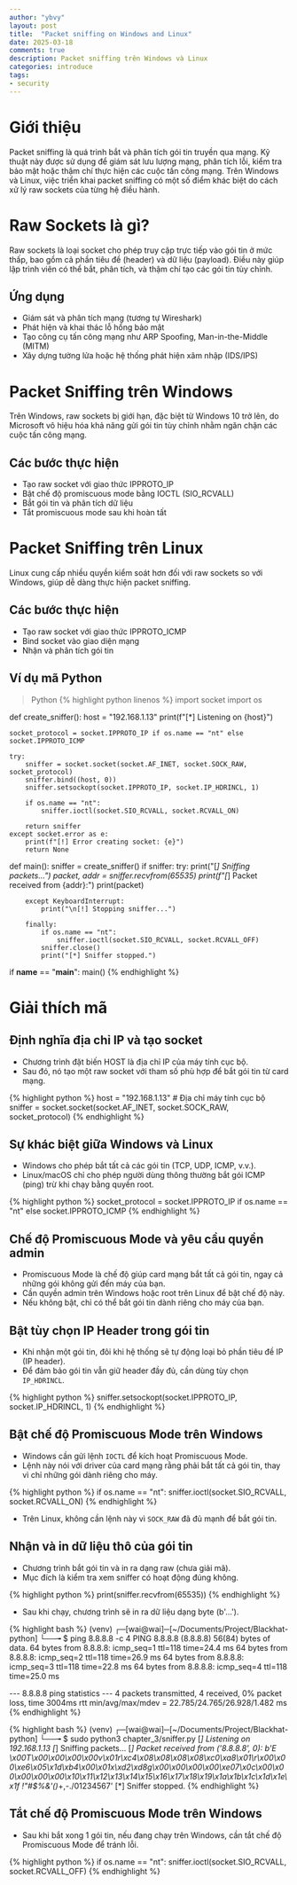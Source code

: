 ```yaml
---
author: "ybvy"
layout: post
title:  "Packet sniffing on Windows and Linux"
date: 2025-03-18
comments: true
description: Packet sniffing trên Windows và Linux
categories: introduce
tags: 
- security
---
```


# Giới thiệu
Packet sniffing là quá trình bắt và phân tích gói tin truyền qua mạng. Kỹ thuật này được sử dụng để giám sát lưu lượng mạng, phân tích lỗi, kiểm tra bảo mật hoặc thậm chí thực hiện các cuộc tấn công mạng. Trên Windows và Linux, việc triển khai packet sniffing có một số điểm khác biệt do cách xử lý raw sockets của từng hệ điều hành.

# Raw Sockets là gì?
Raw sockets là loại socket cho phép truy cập trực tiếp vào gói tin ở mức thấp, bao gồm cả phần tiêu đề (header) và dữ liệu (payload). Điều này giúp lập trình viên có thể bắt, phân tích, và thậm chí tạo các gói tin tùy chỉnh.

## Ứng dụng
* Giám sát và phân tích mạng (tương tự Wireshark)
* Phát hiện và khai thác lỗ hổng bảo mật
* Tạo công cụ tấn công mạng như ARP Spoofing, Man-in-the-Middle (MITM)
* Xây dựng tường lửa hoặc hệ thống phát hiện xâm nhập (IDS/IPS)

# Packet Sniffing trên Windows
Trên Windows, raw sockets bị giới hạn, đặc biệt từ Windows 10 trở lên, do Microsoft vô hiệu hóa khả năng gửi gói tin tùy chỉnh nhằm ngăn chặn các cuộc tấn công mạng.

## Các bước thực hiện
* Tạo raw socket với giao thức IPPROTO_IP
* Bật chế độ promiscuous mode bằng IOCTL (SIO_RCVALL)
* Bắt gói tin và phân tích dữ liệu
* Tắt promiscuous mode sau khi hoàn tất

# Packet Sniffing trên Linux
Linux cung cấp nhiều quyền kiểm soát hơn đối với raw sockets so với Windows, giúp dễ dàng thực hiện packet sniffing.

## Các bước thực hiện
* Tạo raw socket với giao thức IPPROTO_ICMP
* Bind socket vào giao diện mạng
* Nhận và phân tích gói tin

## Ví dụ mã Python
>Python
{% highlight python linenos %}
import socket
import os

def create_sniffer():
    host = "192.168.1.13"
    print(f"[*] Listening on {host}")

    socket_protocol = socket.IPPROTO_IP if os.name == "nt" else socket.IPPROTO_ICMP

    try:
        sniffer = socket.socket(socket.AF_INET, socket.SOCK_RAW, socket_protocol)
        sniffer.bind((host, 0))
        sniffer.setsockopt(socket.IPPROTO_IP, socket.IP_HDRINCL, 1)

        if os.name == "nt":
            sniffer.ioctl(socket.SIO_RCVALL, socket.RCVALL_ON)

        return sniffer
    except socket.error as e:
        print(f"[!] Error creating socket: {e}")
        return None

def main():
    sniffer = create_sniffer()
    if sniffer:
        try:
            print("[*] Sniffing packets...")
            packet, addr = sniffer.recvfrom(65535)
            print(f"[*] Packet received from {addr}:")
            print(packet)

        except KeyboardInterrupt:
            print("\n[!] Stopping sniffer...")

        finally:
            if os.name == "nt":
                sniffer.ioctl(socket.SIO_RCVALL, socket.RCVALL_OFF)
            sniffer.close()
            print("[*] Sniffer stopped.")

if __name__ == "__main__":
    main()
{% endhighlight %}

# Giải thích mã
## Định nghĩa địa chỉ IP và tạo socket
* Chương trình đặt biến HOST là địa chỉ IP của máy tính cục bộ.
* Sau đó, nó tạo một raw socket với tham số phù hợp để bắt gói tin từ card mạng.

{% highlight python %}
host = "192.168.1.13"  # Địa chỉ máy tính cục bộ
sniffer = socket.socket(socket.AF_INET, socket.SOCK_RAW, socket_protocol)
{% endhighlight %}

## Sự khác biệt giữa Windows và Linux
* Windows cho phép bắt tất cả các gói tin (TCP, UDP, ICMP, v.v.).
* Linux/macOS chỉ cho phép người dùng thông thường bắt gói ICMP (ping) trừ khi chạy bằng quyền root.

{% highlight python %}
socket_protocol = socket.IPPROTO_IP if os.name == "nt" else socket.IPPROTO_ICMP
{% endhighlight %}

## Chế độ Promiscuous Mode và yêu cầu quyền admin
* Promiscuous Mode là chế độ giúp card mạng bắt tất cả gói tin, ngay cả những gói không gửi đến máy của bạn.
* Cần quyền admin trên Windows hoặc root trên Linux để bật chế độ này.
* Nếu không bật, chỉ có thể bắt gói tin dành riêng cho máy của bạn.

## Bật tùy chọn IP Header trong gói tin
* Khi nhận một gói tin, đôi khi hệ thống sẽ tự động loại bỏ phần tiêu đề IP (IP header).
* Để đảm bảo gói tin vẫn giữ header đầy đủ, cần dùng tùy chọn `IP_HDRINCL`.

{% highlight python %}
sniffer.setsockopt(socket.IPPROTO_IP, socket.IP_HDRINCL, 1)
{% endhighlight %}

## Bật chế độ Promiscuous Mode trên Windows
* Windows cần gửi lệnh `IOCTL` để kích hoạt Promiscuous Mode.
* Lệnh này nói với driver của card mạng rằng phải bắt tất cả gói tin, thay vì chỉ những gói dành riêng cho máy.

{% highlight python %}
if os.name == "nt":
    sniffer.ioctl(socket.SIO_RCVALL, socket.RCVALL_ON)
{% endhighlight %}

* Trên Linux, không cần lệnh này vì `SOCK_RAW` đã đủ mạnh để bắt gói tin.

## Nhận và in dữ liệu thô của gói tin
* Chương trình bắt gói tin và in ra dạng raw (chưa giải mã).
* Mục đích là kiểm tra xem sniffer có hoạt động đúng không.

{% highlight python %}
print(sniffer.recvfrom(65535))
{% endhighlight %}

* Sau khi chạy, chương trình sẽ in ra dữ liệu dạng byte (b'...').

{% highlight bash %}
(venv) ┌─[wai@wai]─[~/Documents/Project/Blackhat-python]
└──╼ $ ping 8.8.8.8 -c 4
PING 8.8.8.8 (8.8.8.8) 56(84) bytes of data.
64 bytes from 8.8.8.8: icmp_seq=1 ttl=118 time=24.4 ms
64 bytes from 8.8.8.8: icmp_seq=2 ttl=118 time=26.9 ms
64 bytes from 8.8.8.8: icmp_seq=3 ttl=118 time=22.8 ms
64 bytes from 8.8.8.8: icmp_seq=4 ttl=118 time=25.0 ms

--- 8.8.8.8 ping statistics ---
4 packets transmitted, 4 received, 0% packet loss, time 3004ms
rtt min/avg/max/mdev = 22.785/24.765/26.928/1.482 ms
{% endhighlight %}

{% highlight bash %}
(venv) ┌─[wai@wai]─[~/Documents/Project/Blackhat-python]
└──╼ $ sudo python3 chapter_3/sniffer.py 
[*] Listening on 192.168.1.13
[*] Sniffing packets...
[*] Packet received from ('8.8.8.8', 0):
b'E \x00T\x00\x00\x00\x00v\x01r\xc4\x08\x08\x08\x08\xc0\xa8\x01\r\x00\x00\xe6\x05\x1d\xb4\x00\x01x\xd2\xd8g\x00\x00\x00\x00\xe07\x0c\x00\x00\x00\x00\x00\x10\x11\x12\x13\x14\x15\x16\x17\x18\x19\x1a\x1b\x1c\x1d\x1e\x1f !"#$%&\'()*+,-./01234567'
[*] Sniffer stopped.
{% endhighlight %}

## Tắt chế độ Promiscuous Mode trên Windows
* Sau khi bắt xong 1 gói tin, nếu đang chạy trên Windows, cần tắt chế độ Promiscuous Mode để tránh lỗi.

{% highlight python %}
if os.name == "nt":
    sniffer.ioctl(socket.SIO_RCVALL, socket.RCVALL_OFF)
{% endhighlight %}